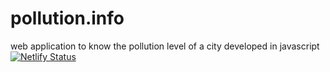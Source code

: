 # pollution.info
web application to know the pollution level of a city developed in javascript
[![Netlify Status](https://api.netlify.com/api/v1/badges/3c7c8206-7592-4f55-bd5b-16badd433de6/deploy-status)](https://app.netlify.com/sites/goofy-hodgkin-cb89ee/deploys)
